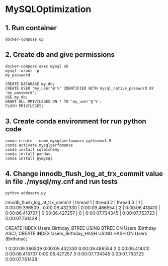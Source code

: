 # MySQLOptimization 

## 1. Run container 
`docker-compose up` 

## 2. Create db and give permissions 
```
docker-compose exec mysql sh
mysql -uroot -p
my_password

CREATE DATABASE my_db;
CREATE USER 'my_user'@'%' IDENTIFIED WITH mysql_native_password BY 'my_password';
USE my_db;
GRANT ALL PRIVILEGES ON * TO 'my_user'@'%';
FLUSH PRIVILEGES;
``` 

## 3. Create conda environment for run python code 
```
conda create --name mysqlperfomance python==3.9
conda activate mysqlperfomance
conda install sqlalchemy
conda install pandas
conda install pymysql
``` 

## 4. Change innodb_flush_log_at_trx_commit value in file ./mysql/my.cnf and run tests
```
python addusers.py
``` 

 innodb_flush_log_at_trx_commit | thread 1 | thread 2 | thread 3 |
 1 | 0:00:09.396509 | 0:00:09.432330 | 0:00:09.486554 |
 2 | 0:00:06.418410 | 0:00:06.418707 | 0:00:06.427257 |
 0 | 0:00:07.734345 | 0:00:07.753723 | 0:00:07.761428 |

CREATE INDEX Users_Birthday_BTREE USING BTREE ON Users (Birthday ASC);
CREATE INDEX Users_Birthday_HASH USING HASH ON Users (Birthday);




1
0:00:09.396509
0:00:09.432330
0:00:09.486554
2
0:00:06.418410
0:00:06.418707
0:00:06.427257
3
0:00:07.734345
0:00:07.753723
0:00:07.761428
